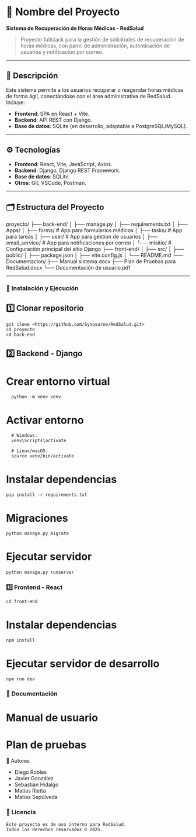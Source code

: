 # 🚀 Nombre del Proyecto
**Sistema de Recuperación de Horas Médicas - RedSalud**

> Proyecto fullstack para la gestión de solicitudes de recuperación de horas médicas, con panel de administración, autenticación de usuarios y notificación por correo.

---

## 📌 Descripción

Este sistema permite a los usuarios recuperar o reagendar horas médicas de forma ágil, conectándose con el área administrativa de RedSalud.  
Incluye:
- **Frontend**: SPA en React + Vite.
- **Backend**: API REST con Django.
- **Base de datos**: SQLite (en desarrollo, adaptable a PostgreSQL/MySQL).

---

## ⚙️ Tecnologías

- **Frontend**: React, Vite, JavaScript, Axios.
- **Backend**: Django, Django REST Framework.
- **Base de datos**: SQLite.
- **Otros**: Git, VSCode, Postman.

---

## 🗂️ Estructura del Proyecto
  proyecto/
  ├── back-end/
  │ ├── manage.py
  │ ├── requirements.txt
  │ ├── Apps/
  │ ├── forms/ # App para formularios médicos
  │ ├── tasks/ # App para tareas
  │ ├── user/ # App para gestión de usuarios
  │ ├── email_service/ # App para notificaciones por correo
  │ └── misitio/ # Configuración principal del sitio Django
  ├── front-end/
  │ ├── src/
  │ ├── public/
  │ ├── package.json
  │ ├── vite.config.js
  │ └── README.md
  └── Documentacion/
  ├── Manual sistema.docx
  ├── Plan de Pruebas para RedSalud.docx
  └── Documentación de usuario.pdf


---
### 🚀 Instalación y Ejecución

  ## 1️⃣ Clonar repositorio
    git clone <https://github.com/Synosuree/RedSalud.git>
    cd proyecto
    cd back-end

  ## 2️⃣ Backend - Django
  # Crear entorno virtual
      python -m venv venv
    
  # Activar entorno
      # Windows:
      venv\Scripts\activate
      
      # Linux/macOS:
      source venv/bin/activate
  
  # Instalar dependencias
    pip install -r requirements.txt
  
  # Migraciones
    python manage.py migrate
  
  # Ejecutar servidor
    python manage.py runserver

### 3️⃣ Frontend - React

    cd front-end
  
  # Instalar dependencias
    npm install
  
  # Ejecutar servidor de desarrollo
    npm run dev

### 📄 Documentación
   # Manual de usuario
   # Plan de pruebas

 👥 Autores
  - Diego Robles 
  - Javier González
  - Sebastián Hidalgo
  - Matias Rietta
  - Matias Sepúlveda

### 📄 Licencia
    Este proyecto es de uso interno para RedSalud.
    Todos los derechos reservados © 2025.


